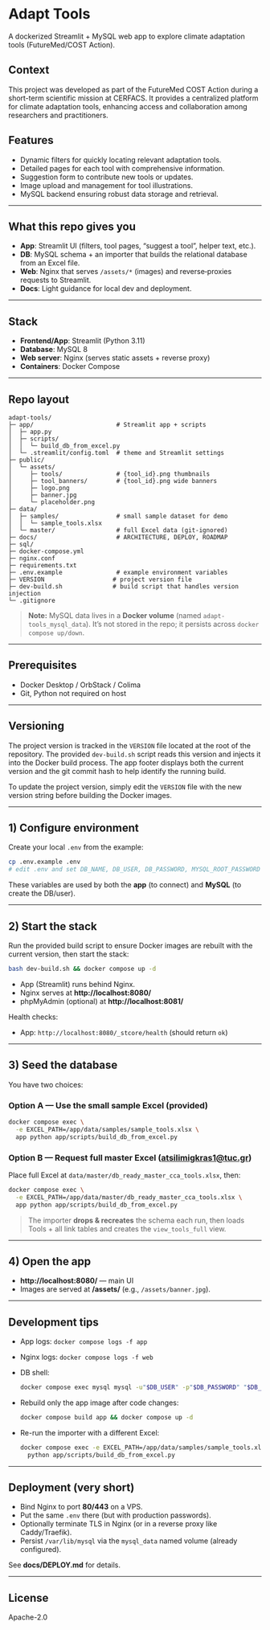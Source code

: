 # Adapt Tools

A dockerized Streamlit + MySQL web app to explore climate adaptation tools (FutureMed/COST Action).

## Context

This project was developed as part of the FutureMed COST Action during a short-term scientific mission at CERFACS. It provides a centralized platform for climate adaptation tools, enhancing access and collaboration among researchers and practitioners.

## Features

- Dynamic filters for quickly locating relevant adaptation tools.
- Detailed pages for each tool with comprehensive information.
- Suggestion form to contribute new tools or updates.
- Image upload and management for tool illustrations.
- MySQL backend ensuring robust data storage and retrieval.

---

## What this repo gives you

- **App**: Streamlit UI (filters, tool pages, “suggest a tool”, helper text, etc.).
- **DB**: MySQL schema + an importer that builds the relational database from an Excel file.
- **Web**: Nginx that serves `/assets/*` (images) and reverse‑proxies requests to Streamlit.
- **Docs**: Light guidance for local dev and deployment.

---

## Stack

- **Frontend/App**: Streamlit (Python 3.11)
- **Database**: MySQL 8
- **Web server**: Nginx (serves static assets + reverse proxy)
- **Containers**: Docker Compose

---

## Repo layout

```
adapt-tools/
├─ app/                       # Streamlit app + scripts
│  ├─ app.py                 
│  ├─ scripts/
│  │  └─ build_db_from_excel.py
│  └─ .streamlit/config.toml  # theme and Streamlit settings
├─ public/
│  └─ assets/                 
│     ├─ tools/               # {tool_id}.png thumbnails
│     ├─ tool_banners/        # {tool_id}.png wide banners
│     ├─ logo.png
│     ├─ banner.jpg
│     └─ placeholder.png
├─ data/
│  ├─ samples/                # small sample dataset for demo
│  │  └─ sample_tools.xlsx
│  └─ master/                 # full Excel data (git-ignored)
├─ docs/                      # ARCHITECTURE, DEPLOY, ROADMAP
├─ sql/                       
├─ docker-compose.yml
├─ nginx.conf
├─ requirements.txt
├─ .env.example               # example environment variables
├─ VERSION                   # project version file
├─ dev-build.sh              # build script that handles version injection
└─ .gitignore
```

> **Note:** MySQL data lives in a **Docker volume** (named `adapt-tools_mysql_data`). It’s not stored in the repo; it persists across `docker compose up/down`.

---

## Prerequisites

- Docker Desktop / OrbStack / Colima
- Git, Python not required on host

---

## Versioning

The project version is tracked in the `VERSION` file located at the root of the repository. The provided `dev-build.sh` script reads this version and injects it into the Docker build process. The app footer displays both the current version and the git commit hash to help identify the running build.

To update the project version, simply edit the `VERSION` file with the new version string before building the Docker images.

---

## 1) Configure environment

Create your local `.env` from the example:

```bash
cp .env.example .env
# edit .env and set DB_NAME, DB_USER, DB_PASSWORD, MYSQL_ROOT_PASSWORD
```

These variables are used by both the **app** (to connect) and **MySQL** (to create the DB/user).

---

## 2) Start the stack

Run the provided build script to ensure Docker images are rebuilt with the current version, then start the stack:

```bash
bash dev-build.sh && docker compose up -d
```

- App (Streamlit) runs behind Nginx.
- Nginx serves at **http://localhost:8080/**
- phpMyAdmin (optional) at **http://localhost:8081/**

Health checks:
- App: `http://localhost:8080/_stcore/health` (should return `ok`)

---

## 3) Seed the database

You have two choices:

### Option A — Use the small **sample** Excel (provided)

```bash
docker compose exec \
  -e EXCEL_PATH=/app/data/samples/sample_tools.xlsx \
  app python app/scripts/build_db_from_excel.py
```

### Option B — Request **full** master Excel (atsilimigkras1@tuc.gr)

Place full Excel at `data/master/db_ready_master_cca_tools.xlsx`, then:

```bash
docker compose exec \
  -e EXCEL_PATH=/app/data/master/db_ready_master_cca_tools.xlsx \
  app python app/scripts/build_db_from_excel.py
```

> The importer **drops & recreates** the schema each run, then loads Tools + all link tables and creates the `view_tools_full` view.

---

## 4) Open the app

- **http://localhost:8080/** — main UI
- Images are served at **/assets/** (e.g., `/assets/banner.jpg`).

---

## Development tips

- App logs: `docker compose logs -f app`
- Nginx logs: `docker compose logs -f web`
- DB shell:

  ```bash
  docker compose exec mysql mysql -u"$DB_USER" -p"$DB_PASSWORD" "$DB_NAME"
  ```

- Rebuild only the app image after code changes:

  ```bash
  docker compose build app && docker compose up -d
  ```

- Re-run the importer with a different Excel:

  ```bash
  docker compose exec -e EXCEL_PATH=/app/data/samples/sample_tools.xlsx app \
    python app/scripts/build_db_from_excel.py
  ```

---

## Deployment (very short)

- Bind Nginx to port **80/443** on a VPS.
- Put the same `.env` there (but with production passwords).
- Optionally terminate TLS in Nginx (or in a reverse proxy like Caddy/Traefik).
- Persist `/var/lib/mysql` via the `mysql_data` named volume (already configured).

See **docs/DEPLOY.md** for details.

---

## License

Apache-2.0